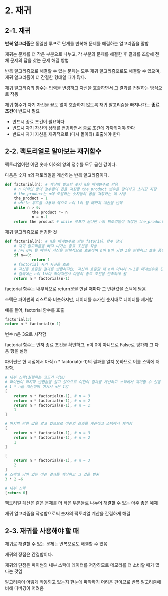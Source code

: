 # 2. 재귀

## 2-1. 재귀

**반복 알고리즘**은 동일한 루프로 단계를 반복해 문제를 해결하는 알고리즘을 말함

재귀는 문제를 더 작은 부분으로 나누고, 각 부분의 문제를 해결한 후 결과를 조합해 전체 문제의 답을 찾는 문제 해결 방법

반복 알고리즘으로 해결할 수 있는 문제는 모두 재귀 알고리즘으로도 해결할 수 있으며, 재귀 알고리즘이 더 간결한 형태일 때가 많다.

재귀 알고리즘의 함수는 입력을 변경하고 자신을 호출하면서 그 결과를 전달하는 방식으로 작동

재귀 함수가 자기 자신을 끝도 없이 호출하지 않도록 재귀 알고리즘을 빠져나가는 **종료 조건**이 반드시 필요

- 반드시 종료 조건이 필요하다
- 반드시 자기 자신의 상태를 변경하면서 종료 조건에 가까워져야 한다
- 반드시 자기 자신을 재귀적으로 (다시 돌아와) 호출해야 한다

## 2-2. 팩토리얼로 알아보는 재귀함수

팩토리얼이란 어떤 숫자 이하의 양의 정수를 모두 곱한 값이다.

다음은 숫자 n의 팩토리얼을 계산하는 반복 알고리즘이다.

```python
def factorial(n): # 계산에 필요한 숫자 n을 매개변수로 받음
	# n 이하인 양의 정수들의 곱을 저장할 the_product 변수를 정의하고 초기값 지정
	# the_product는 n에 도달하는 숫자들의 곱을 저장하는 데 사용
	the_product = 1 
	# while 루프를 사용해 역으로 n이 1이 될 때까지 계산을 반복
	while n > 0: 
			the product *= n
			n = n-1
	return the product # while 루프가 끝나면 n의 팩토리얼이 저장된 the_product 출력
```

재귀 알고리즘으로 변경한 것

```python
def factorial(n): # n을 매개변수로 받는 fatorial 함수 정의
	# 재귀 알고리즘을 빠져 나가는 종료 조건을 작성
	# n이 0이 될 때까지 자신을 반복적으로 호출하며 n이 0이 되면 1을 반환하고 호출 중단
	if n==0: 
			return 1
	# factorial 자기 자신을 호출
	# 자신을 호출한 결과를 반환하지만, 자신이 호출할 때 n이 아니라 n-1을 매개변수로 전달
	# 결국에는 n이 1보다 작아지면서 다음의 종료 조건을 만족하게 됨
	return n * factorial(n-1)
```

factorial 함수는 내부적으로 return문을 만날 때마다 그 반환값을 스택에 담음

스택은 파이썬의 리스트와 비슷하지만, 데이터를 추가한 순서대로 데이터를 제거함

예를 들어, factorial 함수를 호출

```python
factorial(3)
return n * factorial(n-1)
```

변수 n은 3으로 시작함 

factorial 함수는 먼저 종료 조건을 확인하고, n이 0이 아니므로 False로 평가해 그 다음 행을 실행

파이썬은 현 시점에서 아직 n * factorial(n-1)의 결과를 알지 못하므로 이를 스택에 저장함.

```python
# 내부 스택(실행하는 코드가 아님)
# 파이썬이 마지막 반환값을 알고 있으므로 이전의 결과를 계산하고 스택에서 제거할 수 있음
# 1 * n을 계산하며 여기서 n은 1임
[
	return n * factorial(n-1), # n = 3
	return n * factorial(n-1), # n = 2
	return n * factorial(n-1), # n = 1
	1
]

# 마지막 반환 값을 알고 있으므로 이전의 결과를 계산하고 스택에서 제거함
[
	return n * factorial(n-1), # n = 3
	return n * factorial(n-1), # n = 2
	1
]

[
	return n * factorial(n-1), # n = 3
	2
]
# 스택에 남아 있는 이전 결과를 계산하고 그 값을 반환
3 * 2 =6

# 내부 스택
[return 6]
```

팩토리얼 계산은 같은 문제를 더 작은 부분들로 나누어 해결할 수 있는 아주 좋은 예제

재귀 알고리즘을 작성함으로써 숫자의 팩토리얼 계산을 간결하게 해결

## 2-3. 재귀를 사용해야 할 때

재귀로 해결할 수 있는 문제는 반복으로도 해결할 수 있음

재귀의 장점은 간결함이다.

재귀의 단점은 파이썬의 내부 스택에 데이터를 저장하므로 메모리를 더 소비할 때가 많다는 것임

알고리즘이 어떻게 작동되고 있는지 한눈에 파악하기 어려운 편이므로 반복 알고리즘에 비해 디버깅이 어려움